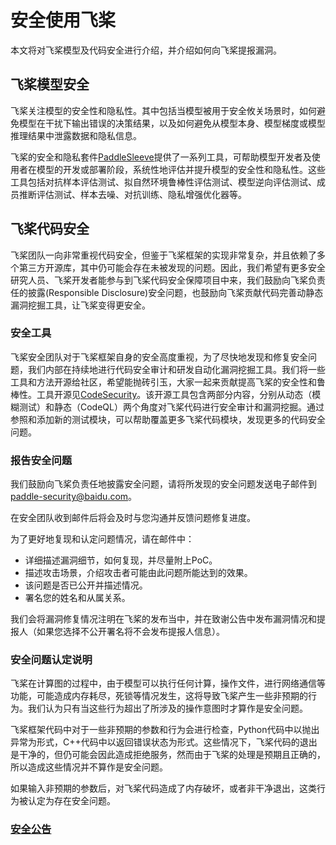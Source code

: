 # 安全使用飞桨



本文将对飞桨模型及代码安全进行介绍，并介绍如何向飞桨提报漏洞。

## 飞桨模型安全

飞桨关注模型的安全性和隐私性。其中包括当模型被用于安全攸关场景时，如何避免模型在干扰下输出错误的决策结果，以及如何避免从模型本身、模型梯度或模型推理结果中泄露数据和隐私信息。

飞桨的安全和隐私套件[PaddleSleeve](https://github.com/PaddlePaddle/PaddleSleeve)提供了一系列工具，可帮助模型开发者及使用者在模型的开发或部署阶段，系统性地评估并提升模型的安全性和隐私性。这些工具包括对抗样本评估测试、拟自然环境鲁棒性评估测试、模型逆向评估测试、成员推断评估测试、样本去噪、对抗训练、隐私增强优化器等。

## 飞桨代码安全

飞桨团队一向非常重视代码安全，但鉴于飞桨框架的实现非常复杂，并且依赖了多个第三方开源库，其中仍可能会存在未被发现的问题。因此，我们希望有更多安全研究人员、飞桨开发者能参与到飞桨代码安全保障项目中来，我们鼓励向飞桨负责任的披露(Responsible Disclosure)安全问题，也鼓励向飞桨贡献代码完善动静态漏洞挖掘工具，让飞桨变得更安全。

### 安全工具

飞桨安全团队对于飞桨框架自身的安全高度重视，为了尽快地发现和修复安全问题，我们内部在持续地进行代码安全审计和研发自动化漏洞挖掘工具。我们将一些工具和方法开源给社区，希望能抛砖引玉，大家一起来贡献提高飞桨的安全性和鲁棒性。工具开源见[CodeSecurity](https://github.com/PaddlePaddle/PaddleSleeve/tree/main/CodeSecurity)。该开源工具包含两部分内容，分别从动态（模糊测试）和静态（CodeQL）两个角度对飞桨代码进行安全审计和漏洞挖掘。通过参照和添加新的测试模块，可以帮助覆盖更多飞桨代码模块，发现更多的代码安全问题。

### 报告安全问题

我们鼓励向飞桨负责任地披露安全问题，请将所发现的安全问题发送电子邮件到 paddle-security@baidu.com。

在安全团队收到邮件后将会及时与您沟通并反馈问题修复进度。

为了更好地复现和认定问题情况，请在邮件中：

- 详细描述漏洞细节，如何复现，并尽量附上PoC。
- 描述攻击场景，介绍攻击者可能由此问题所能达到的效果。
- 该问题是否已公开并描述情况。
- 署名您的姓名和从属关系。

我们会将漏洞修复情况注明在飞桨的发布当中，并在致谢公告中发布漏洞情况和提报人（如果您选择不公开署名将不会发布提报人信息）。

### 安全问题认定说明

飞桨在计算图的过程中，由于模型可以执行任何计算，操作文件，进行网络通信等功能，可能造成内存耗尽，死锁等情况发生，这将导致飞桨产生一些非预期的行为。我们认为只有当这些行为超出了所涉及的操作意图时才算作是安全问题。

飞桨框架代码中对于一些非预期的参数和行为会进行检查，Python代码中以抛出异常为形式，C++代码中以返回错误状态为形式。这些情况下，飞桨代码的退出是干净的，但仍可能会因此造成拒绝服务，然而由于飞桨的处理是预期且正确的，所以造成这些情况并不算作是安全问题。

如果输入非预期的参数后，对飞桨代码造成了内存破坏，或者非干净退出，这类行为被认定为存在安全问题。

### [安全公告](https://github.com/PaddlePaddle/Paddle/blob/develop/security/README_cn.md)
